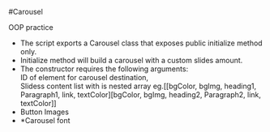#Carousel

OOP practice

* The script exports a Carousel class that exposes public initialize method only.<br />
* Initialize method will build a carousel with a custom slides amount.<br />
* The constructor requires the following arguments:   <br />
	ID of element for carousel destination, <br />
	Slidess content list with is nested array eg.[[bgColor, bgImg, heading1, Paragraph1, link, textColor][bgColor, bgImg, heading2, Paragraph2, link, textColor]]<br />
* Button Images<br />
* *Carousel font<br />
